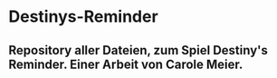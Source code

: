 # Destinys-Reminder
## Repository aller Dateien, zum Spiel Destiny's Reminder. Einer Arbeit von Carole Meier.



